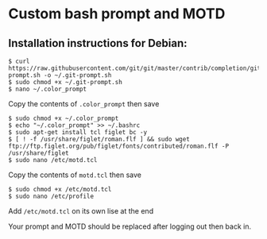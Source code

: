 # Custom bash prompt and MOTD

## Installation instructions for Debian:

	$ curl https://raw.githubusercontent.com/git/git/master/contrib/completion/git-prompt.sh -o ~/.git-prompt.sh
	$ sudo chmod +x ~/.git-prompt.sh
	$ nano ~/.color_prompt

Copy the contents of  `.color_prompt` then save

	$ sudo chmod +x ~/.color_prompt
	$ echo "~/.color_prompt" >> ~/.bashrc
	$ sudo apt-get install tcl figlet bc -y
	$ [ ! -f /usr/share/figlet/roman.flf ] && sudo wget ftp://ftp.figlet.org/pub/figlet/fonts/contributed/roman.flf -P /usr/share/figlet
	$ sudo nano /etc/motd.tcl

Copy the contents of `motd.tcl` then save

	$ sudo chmod +x /etc/motd.tcl
	$ sudo nano /etc/profile

Add `/etc/motd.tcl` on its own lise at the end

Your prompt and MOTD should be replaced after logging out then back in.
